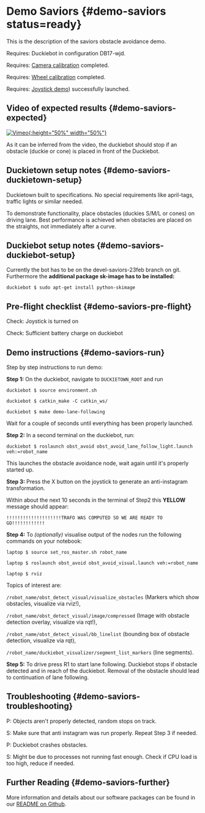 # Demo Saviors {#demo-saviors status=ready}

This is the description of the saviors obstacle avoidance demo.

<div class='requirements' markdown="1">

Requires: Duckiebot in configuration DB17-wjd.

Requires: [Camera calibration](#camera-calib) completed.

Requires: [Wheel calibration](#wheel-calibration) completed.

Requires: [Joystick demo](#rc-control)) successfully launched.

</div>

## Video of expected results {#demo-saviors-expected}

[![Vimeo](vimeo_screenshot.png){:height="50%" width="50%"}](https://player.vimeo.com/video/251523150 "The Saviors Teaser - Click to Watch!")

As it can be inferred from the video, the duckiebot should stop if an obstacle (duckie or cone) is placed in front of the Duckiebot.

## Duckietown setup notes {#demo-saviors-duckietown-setup}

Duckietown built to specifications. No special requirements like april-tags, traffic lights or similar needed.

To demonstrate functionality, place obstacles (duckies S/M/L or cones) on driving lane. Best performance is achieved when obstacles are placed on the straights, not immediately after a curve.

## Duckiebot setup notes {#demo-saviors-duckiebot-setup}

Currently the bot has to be on the devel-saviors-23feb branch on git. Furthermore the **additional package sk-image has to be installed:**

    duckiebot $ sudo apt-get install python-skimage

## Pre-flight checklist {#demo-saviors-pre-flight}

Check: Joystick is turned on

Check: Sufficient battery charge on duckiebot

## Demo instructions {#demo-saviors-run}

Step by step instructions to run demo:

**Step 1:** On the duckiebot, navigate to `DUCKIETOWN_ROOT` and run

    duckiebot $ source environment.sh

    duckiebot $ catkin_make -C catkin_ws/

    duckiebot $ make demo-lane-following

Wait for a couple of seconds until everything has been properly launched.

**Step 2:** In a second terminal on the duckiebot, run:

    duckiebot $ roslaunch obst_avoid obst_avoid_lane_follow_light.launch veh:=robot_name

This launches the obstacle avoidance node, wait again until it's properly started up.

**Step 3:** Press the X button on the joystick to generate an anti-instagram transformation.

Within about the next 10 seconds in the terminal of Step2 this **YELLOW** message should appear:

`!!!!!!!!!!!!!!!!!!!!TRAFO WAS COMPUTED SO WE ARE READY TO GO!!!!!!!!!!!!`

**Step 4:** To *(optionally)* visualise output of the nodes run the following commands on your notebook:

    laptop $ source set_ros_master.sh robot_name

    laptop $ roslaunch obst_avoid obst_avoid_visual.launch veh:=robot_name

    laptop $ rviz

Topics of interest are:

`/robot_name/obst_detect_visual/visualize_obstacles` (Markers which show obstacles, visualize via rviz!),

`/robot_name/obst_detect_visual/image/compressed` (Image with obstacle detection overlay, visualize via rqt!),

`/robot_name/obst_detect_visual/bb_linelist` (bounding box of obstacle detection, visualize via rqt),

`/robot_name/duckiebot_visualizer/segment_list_markers` (line segments).

**Step 5:** To drive press R1 to start lane following. Duckiebot stops if obstacle detected and in reach of the duckiebot. Removal of the obstacle should lead to continuation of lane following.  


## Troubleshooting {#demo-saviors-troubleshooting}

P: Objects aren't properly detected, random stops on track.

S: Make sure that anti instagram was run properly. Repeat Step 3 if needed.

P: Duckiebot crashes obstacles.

S: Might be due to processes not running fast enough. Check if CPU load is too high, reduce if needed.

## Further Reading {#demo-saviors-further}

More information and details about our software packages can be found in our [README on Github](https://github.com/duckietown/Software/blob/devel-saviors-23feb/catkin_ws/src/25-devel-saviors/obst_avoid/README.md).
